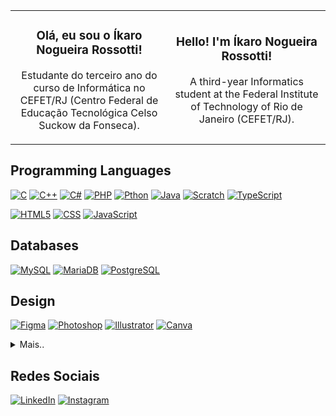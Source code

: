 <div align="center">

<table>
<tr>
<td align="center" width="50%">
  
### Olá, eu sou o Íkaro Nogueira Rossotti!  
Estudante do terceiro ano do curso de Informática no CEFET/RJ (Centro Federal de Educação Tecnológica Celso Suckow da Fonseca).
  
</td>
<td align="center" width="50%">
  
### Hello! I'm Íkaro Nogueira Rossotti!  
A third-year Informatics student at the Federal Institute of Technology of Rio de Janeiro (CEFET/RJ).
  
</td>
</tr>
</table>

</div>

## Programming Languages
[![C](https://img.shields.io/badge/C-203759?logo=c&logoColor=white)](#)
[![C++](https://img.shields.io/badge/C++-203759.svg?logo=c%2B%2B&logoColor=white)](#)
[![C#](https://custom-icon-badges.demolab.com/badge/C%23-203759.svg?logo=cshrp&logoColor=white)](#)
[![PHP](https://img.shields.io/badge/PHP-203759?logo=php&logoColor=white)](#)
[![Pthon](https://img.shields.io/badge/Python-203759?logo=python&logoColor=white)](#)
[![Java](https://img.shields.io/badge/Java-203759.svg?logo=openjdk&logoColor=white)](#)
[![Scratch](https://img.shields.io/badge/Scratch-203759?logo=scratch&logoColor=white)](#)
[![TypeScript](https://img.shields.io/badge/TypeScript-203759?logo=typescript&logoColor=white)](#)

[![HTML5](https://img.shields.io/badge/HTML5-203759?logo=html5&logoColor=white)](#)
[![CSS](https://img.shields.io/badge/CSS-203759?logo=css&logoColor=white)](#)
[![JavaScript](https://img.shields.io/badge/JavaScript-203759?logo=javascript&logoColor=white)](#)

## Databases
[![MySQL](https://img.shields.io/badge/MySQL-203759?logo=mysql&logoColor=white)](#)
[![MariaDB](https://img.shields.io/badge/MariaDB-203759?logo=mariadb&logoColor=white)](#)
[![PostgreSQL](https://img.shields.io/badge/PostgreSQL-203759?logo=postgresql&logoColor=white)](#)

## Design
[![Figma](https://img.shields.io/badge/Figma-203759?logo=figma&logoColor=white)](#)
[![Photoshop](https://img.shields.io/badge/Photoshop-203759?logo=adobe%20photoshop&logoColor=white)](#)
[![Illustrator](https://img.shields.io/badge/Illustrator-203759?logo=adobe%20illustrator&logoColor=white)](#)
[![Canva](https://img.shields.io/badge/Canva-203759.svg?&logo=Canva&logoColor=white)](#)

<details>
  <summary>Mais..</summary>

## Framework
[![.NET](https://img.shields.io/badge/.NET-203759?logo=dotnet&logoColor=white)](#)
[![Bootstrap](https://img.shields.io/badge/Bootstrap-203759?logo=bootstrap&logoColor=white)](#)
[![Tailwind CSS](https://img.shields.io/badge/Tailwind%20CSS-203759.svg?logo=tailwind-css&logoColor=white)](#)
[![Node.js](https://img.shields.io/badge/Node.js-203759?logo=node.js&logoColor=white)](#)
[![Docker](https://img.shields.io/badge/Docker-203759?logo=docker&logoColor=white)](#)
[![Spring Boot](https://img.shields.io/badge/Spring%20Boot-203759?logo=springboot&logoColor=white)](#)
[![Django](https://img.shields.io/badge/Django-203759.svg?logo=django&logoColor=white)](#)
[![Ember.js](https://img.shields.io/badge/Ember.js-203759?logo=emberdotjs&logoColor=white)](#)
[![Flask](https://img.shields.io/badge/Flask-203759?logo=flask&logoColor=white)](#)
  
## Data Science
[![NumPy](https://img.shields.io/badge/NumPy-203759?logo=numpy&logoColor=white)](#) 
[![Pandas](https://img.shields.io/badge/Pandas-203759?logo=pandas&logoColor=white)](#)
[![Power BI](https://custom-icon-badges.demolab.com/badge/Power%20BI-203759?logo=power-bi&logoColor=white)](#)

## Documentation
[![Notion](https://img.shields.io/badge/Notion-203759?logo=notion&logoColor=white)](#)

</details>

## Redes Sociais
[![LinkedIn](https://custom-icon-badges.demolab.com/badge/LinkedIn-203759?logo=linkedin-white&logoColor=white)](https://www.linkedin.com/in/%C3%ADkaro-rossotti-9b6335295/)
[![Instagram](https://img.shields.io/badge/Instagram-203759?logo=Instagram&logoColor=white)](https://www.instagram.com/ikarorst/)

